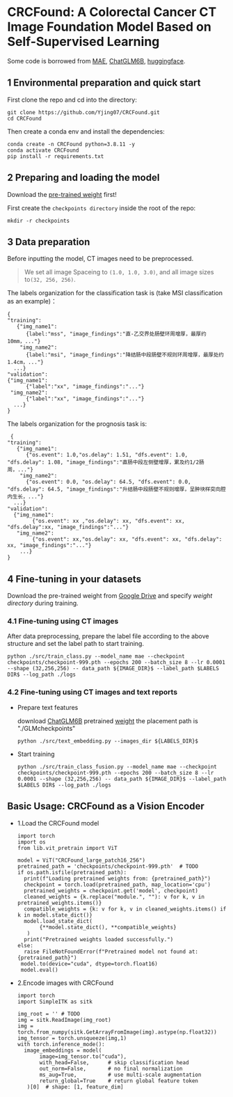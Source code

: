 # CRCFound: A Colorectal Cancer CT Image Foundation Model Based on Self-Supervised Learning

Some code is borrowed from [MAE](https://github.com/facebookresearch/mae), [ChatGLM6B](https://github.com/THUDM/ChatGLM-6B?tab=readme-ov-file), [huggingface](https://huggingface.co/).

## 1 Environmental preparation and quick start
  First clone the repo and cd into the directory:
   ```
   git clone https://github.com/Yjing07/CRCFound.git
   cd CRCFound
   ```
  
  Then create a conda env and install the dependencies:
  ```
  conda create -n CRCFound python=3.8.11 -y
  conda activate CRCFound
  pip install -r requirements.txt
  ```
## 2 Preparing and loading the model
  Download the [pre-trained weight](https://drive.google.com/file/d/1zT6FsCh7RubL_k0LMGQwjhRMV90sprch/view?usp=sharing) first!

  First create the ```checkpoints directory``` inside the root of the repo:
  ```
  mkdir -r checkpoints
  ```
## 3 Data preparation
  Before inputting the model, CT images need to be preprocessed. 

> We set all image Spaceing to ```(1.0, 1.0, 3.0)```, and all image sizes to```(32, 256, 256)```.

  The labels organization for the classification task is (take MSI classification as an example)：
  ```
  {
  "training":
     {"img_name1":
        {label:"mss", "image_findings":"直-乙交界处肠壁环周增厚，最厚约10mm，..."}
      "img_name2":
        {label:"msi", "image_findings":"降结肠中段肠壁不规则环周增厚，最厚处约1.4cm，..."}
    ...}
  "validation":
  {"img_name1":
        {"label":"xx", "image_findings":"..."}
   "img_name2":
        {"label":"xx", "image_findings":"..."}
    ...}
  }
  ```
  The labels organization for the prognosis task is:
  ```
   {
  "training":
     {"img_name1":
        {"os.event": 1.0,"os.delay": 1.51, "dfs.event": 1.0, "dfs.delay": 1.08, "image_findings":"直肠中段左侧壁增厚，累及约1/2肠周，..."}
      "img_name2":
        {"os.event": 0.0, "os.delay": 64.5, "dfs.event": 0.0, "dfs.delay": 64.5, "image_findings":"升结肠中段肠壁不规则增厚，呈肿块样突向腔内生长，..."}
    ...}
  "validation":
    {"img_name1":
          {"os.event": xx ,"os.delay": xx, "dfs.event": xx, "dfs.delay":xx, "image_findings":"..."}
     "img_name2":
          {"os.event": xx,"os.delay": xx, "dfs.event": xx, "dfs.delay": xx, "image_findings":"..."}
      ...}
  }
  ```
## 4 Fine-tuning in your datasets
  Download the pre-trained weight from [Google Drive](https://drive.google.com/file/d/1zT6FsCh7RubL_k0LMGQwjhRMV90sprch/view?usp=sharing) and specify _weight directory_ during training.
  
  ### 4.1 Fine-tuning using CT images
  
  After data preprocessing, prepare the label file according to the above structure and set the label path to start training.
  
  ```
  python ./src/train_class.py --model_name mae --checkpoint checkpoints/checkpoint-999.pth --epochs 200 --batch_size 8 --lr 0.0001 --shape (32,256,256) -- data_path ${IMAGE_DIR}$ --label_path $LABELS DIR$ --log_path ./logs
  ```  
### 4.2 Fine-tuning using CT images and text reports

* Prepare text features
  
  download [ChatGLM6B](https://github.com/THUDM/ChatGLM-6B?tab=readme-ov-file) pretrained [weight](https://huggingface.co/THUDM/chatglm-6b) the placement path is "./GLMcheckpoints"
  
  ```
  python ./src/text_embedding.py --images_dir ${LABELS_DIR}$
  ```
* Start training
  ```
  python ./src/train_class_fusion.py --model_name mae --checkpoint checkpoints/checkpoint-999.pth --epochs 200 --batch_size 8 --lr 0.0001 --shape (32,256,256) -- data_path ${IMAGE_DIR}$ --label_path $LABELS DIR$ --log_path ./logs 
  ```

## Basic Usage: CRCFound as a Vision Encoder
 * 1.Load the CRCFound model
   ```
   import torch
   import os
   from lib.vit_pretrain import ViT

   model = ViT("CRCFound_large_patch16_256")
   pretrained_path = 'checkpoints/checkpoint-999.pth'  # TODO
   if os.path.isfile(pretrained_path):
     print(f"Loading pretrained weights from: {pretrained_path}")
     checkpoint = torch.load(pretrained_path, map_location='cpu')
     pretrained_weights = checkpoint.get('model', checkpoint) 
     cleaned_weights = {k.replace("module.", ""): v for k, v in pretrained_weights.items()}
     compatible_weights = {k: v for k, v in cleaned_weights.items() if k in model.state_dict()}
     model.load_state_dict(
          {**model.state_dict(), **compatible_weights}
      )
     print("Pretrained weights loaded successfully.")
   else:
     raise FileNotFoundError(f"Pretrained model not found at: {pretrained_path}")
    model.to(device="cuda", dtype=torch.float16)
    model.eval()
   ```
 * 2.Encode images with CRCFound
   ```
   import torch
   import SimpleITK as sitk

   img_root = '' # TODO
   img = sitk.ReadImage(img_root)
   img = torch.from_numpy(sitk.GetArrayFromImage(img).astype(np.float32))
   img_tensor = torch.unsqueeze(img,1)
   with torch.inference_mode():
     image_embeddings = model(
          image=img_tensor.to("cuda"),
          with_head=False,      # skip classification head
          out_norm=False,       # no final normalization
          ms_aug=True,          # use multi-scale augmentation
          return_global=True    # return global feature token
      )[0]  # shape: [1, feature_dim]
   ```
   


